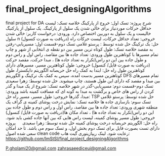 # final_project_designingAlgorithms
final project for DA
شرح پروژه:
تسک اول: خروج از پارکینگ
خلاصه تسک: لیست حداقل حرکات موردنیاز برای خالی شدن یک سلول از پارکینگ. یک سلول از پارکنیگ خالیست و یک سلول به دوربین اختصاص دارد. 
ورودی: درخواست کاربر: خالی شدن سلول n (دریافت به صورت کنسول)
خروجی: تعداد حداقل حرکات، لیست حرکات
راه حل: بک ترکینگ
حل شده توسط : پرستو غلامی
تسک دوم-قسمت اول: مسیریابی-رفتن به مقصد
خلاصه تسک: طول کوتاه ترین مسیر بین دو نقطه ی انتخابی از شهر و چاپ تمام مسیرها با کوتاهترین طول
ورودی: تعداد جاده ها بین مقاصد، راس اول و راس دوم و طول جاده بین این دو راس(تکرار به تعداد جاده ها) ، مبدا حرکت، مقصد حرکت (دریافت به صورت فایل/ کنسول)
خروجی: طول کوتاهترین مسیر، مسیرهای دارای کوتاهترین طول
راه حل: ابتدا به کمک راه حل حریصانه الگوریتم دایکسترا، طول کوتاهترین مسیر بدست آمده، سپس به کمک بک ترکینگ و الگوریتم DFS تمام مسیرهای بین مبدا و مقصد که دارای این طول هستند، چاپ میشوند.
حل شده توسط: زهرا سعیدی
 
تسک دوم-قسمت دوم: مسیریابی-گذر در شهر
خلاصه تسک: شروع از یک مبدا و گذر کردن از راس های خاص و برگشت به مبدا به گونه ای که مسافت کمینه باشد
ورودی: مبدا، گذرها
خروجی: طول مسیر، مسیر
راه حل: TSP
حل شده توسط: پرستو غلامی
تسک سوم: بازسازی جاده ها
خلاصه تسک: نمایش درخت پوشای کمینه ی گراف یک منطقه شهری
ورودی: تعداد جاده ها بین مقاصد، راس اول و راس دوم و طول جاده بین این دو راس(تکرار به تعداد جاده ها) ، تعداد مکان ها(دریافت به صورت فایل/ کنسول)
خروجی: طول مسیر پوشای کمینه، لیست راس هایی که بین آنها جاده کشی باید شود.
راه حل: الگوریتم حریصانه درخت پوشای کمینه
حل شده توسط: زهرا سعیدی
 
پروژه دارای تست بصورت فایل برای تسک دوم بخش اول، و تسک سوم می باشد.
تا حد امکان سعی شده اصول clean code رعایت شود.
لینک ریپازیتوری گیت هاب:
https://github.com/ImStSl/final_project_designingAlgorithms

P.gholami20@gmail.com
zahrasaeediceui@gmail.com

